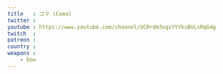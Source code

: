 ```yaml
---
title   : コマ (Coma)
twitter :
youtube : https://www.youtube.com/channel/UCRrdm3vgvYYYksBULsRqG4g
twitch  :
patreon :
country :
weapons :
    - bow
---
```


